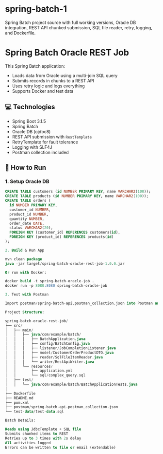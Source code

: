 # spring-batch-1
Spring Batch project source with full working versions, Oracle DB integration, REST API chunked submission, SQL file reader, retry, logging, and Dockerfile.

# Spring Batch Oracle REST Job

This Spring Batch application:
- Loads data from Oracle using a multi-join SQL query
- Submits records in chunks to a REST API
- Uses retry logic and logs everything
- Supports Docker and test data

## 💻 Technologies
- Spring Boot 3.1.5
- Spring Batch
- Oracle DB (ojdbc8)
- REST API submission with `RestTemplate`
- RetryTemplate for fault tolerance
- Logging with SLF4J
- Postman collection included

## 🚀 How to Run

### 1. Setup Oracle DB

```sql
CREATE TABLE customers (id NUMBER PRIMARY KEY, name VARCHAR2(100));
CREATE TABLE products (id NUMBER PRIMARY KEY, name VARCHAR2(100));
CREATE TABLE orders (
  id NUMBER PRIMARY KEY,
  customer_id NUMBER,
  product_id NUMBER,
  quantity NUMBER,
  order_date DATE,
  status VARCHAR2(20),
  FOREIGN KEY (customer_id) REFERENCES customers(id),
  FOREIGN KEY (product_id) REFERENCES products(id)
);

2. Build & Run App

mvn clean package
java -jar target/spring-batch-oracle-rest-job-1.0.0.jar

Or run with Docker:

docker build -t spring-batch-oracle-job .
docker run -p 8080:8080 spring-batch-oracle-job

3. Test with Postman

Import postman/spring-batch-api.postman_collection.json into Postman and hit http://localhost:8081/api/process.

Project Structure:

spring-batch-oracle-rest-job/
├── src/
│   ├── main/
│   │   ├── java/com/example/batch/
│   │   │   ├── BatchApplication.java
│   │   │   ├── config/BatchConfig.java
│   │   │   ├── listener/JobCompletionListener.java
│   │   │   ├── model/CustomerOrderProductDTO.java
│   │   │   ├── reader/SqlFileItemReader.java
│   │   │   └── writer/RestApiWriter.java
│   │   └── resources/
│   │       ├── application.yml
│   │       └── sql/complex_query.sql
│   ├── test/
│   │   └── java/com/example/batch/BatchApplicationTests.java
│
├── Dockerfile
├── README.md
├── pom.xml
├── postman/spring-batch-api.postman_collection.json
└── test-data/test-data.sql

Batch Details:

Reads using JdbcTemplate + SQL file
Submits chunked items to REST
Retries up to 3 times with 2s delay
All activities logged
Errors can be written to file or email (extendable)


